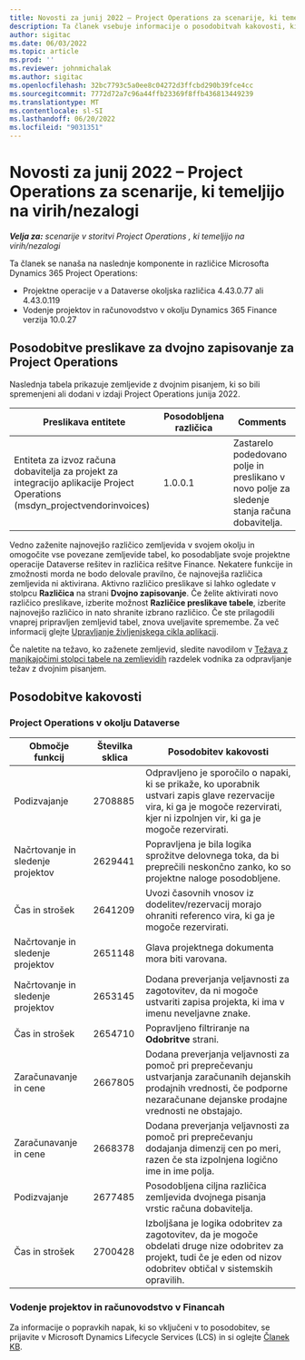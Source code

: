 ```yaml
---
title: Novosti za junij 2022 – Project Operations za scenarije, ki temeljijo na virih/nezalogi
description: Ta članek vsebuje informacije o posodobitvah kakovosti, ki so na voljo v izdaji Microsofta junija 2022 Dynamics 365 Project Operations za scenarije, ki temeljijo na virih/brez zaloge.
author: sigitac
ms.date: 06/03/2022
ms.topic: article
ms.prod: ''
ms.reviewer: johnmichalak
ms.author: sigitac
ms.openlocfilehash: 32bc7793c5a0ee8c04272d3ffcbd290b39fce4cc
ms.sourcegitcommit: 7772d72a7c96a44ffb23369f8ffb436813449239
ms.translationtype: MT
ms.contentlocale: sl-SI
ms.lasthandoff: 06/20/2022
ms.locfileid: "9031351"
---
```

# <a name="whats-new-june-2022---project-operations-for-resourcenon-stocked-based-scenarios"></a>Novosti za junij 2022 – Project Operations za scenarije, ki temeljijo na virih/nezalogi

_**Velja za:** scenarije v storitvi Project Operations , ki temeljijo na virih/nezalogi_

Ta članek se nanaša na naslednje komponente in različice Microsofta Dynamics 365 Project Operations:

- Projektne operacije v a Dataverse okoljska različica 4.43.0.77 ali 4.43.0.119
- Vodenje projektov in računovodstvo v okolju Dynamics 365 Finance verzija 10.0.27

## <a name="project-operations-dual-write-maps-updates"></a>Posodobitve preslikave za dvojno zapisovanje za Project Operations

Naslednja tabela prikazuje zemljevide z dvojnim pisanjem, ki so bili spremenjeni ali dodani v izdaji Project Operations junija 2022.

| Preslikava entitete | Posodobljena različica | Comments |
| --- | --- | --- |
| Entiteta za izvoz računa dobavitelja za projekt za integracijo aplikacije Project Operations (msdyn_projectvendorinvoices) | 1.0.0.1 | Zastarelo podedovano polje in preslikano v novo polje za sledenje stanja računa dobavitelja. |

Vedno zaženite najnovejšo različico zemljevida v svojem okolju in omogočite vse povezane zemljevide tabel, ko posodabljate svoje projektne operacije Dataverse rešitev in različica rešitve Finance. Nekatere funkcije in zmožnosti morda ne bodo delovale pravilno, če najnovejša različica zemljevida ni aktivirana. Aktivno različico preslikave si lahko ogledate v stolpcu **Različica** na strani **Dvojno zapisovanje**. Če želite aktivirati novo različico preslikave, izberite možnost **Različice preslikave tabele**, izberite najnovejšo različico in nato shranite izbrano različico. Če ste prilagodili vnaprej pripravljen zemljevid tabel, znova uveljavite spremembe. Za več informacij glejte [Upravljanje življenjskega cikla aplikacij](/dynamics365/fin-ops-core/dev-itpro/data-entities/dual-write/app-lifecycle-management).

Če naletite na težavo, ko zaženete zemljevid, sledite navodilom v [Težava z manjkajočimi stolpci tabele na zemljevidih](/dynamics365/fin-ops-core/dev-itpro/data-entities/dual-write/dual-write-troubleshooting-finops-upgrades#missing-table-columns-issue-on-maps) razdelek vodnika za odpravljanje težav z dvojnim pisanjem.

## <a name="quality-updates"></a>Posodobitve kakovosti

### <a name="project-operations-on-dataverse"></a>Project Operations v okolju Dataverse

| Območje funkcij | Številka sklica | Posodobitev kakovosti |
| --- | --- | --- |
| Podizvajanje | 2708885 | Odpravljeno je sporočilo o napaki, ki se prikaže, ko uporabnik ustvari zapis glave rezervacije vira, ki ga je mogoče rezervirati, kjer ni izpolnjen vir, ki ga je mogoče rezervirati. |
| Načrtovanje in sledenje projektov | 2629441 | Popravljena je bila logika sprožitve delovnega toka, da bi preprečili neskončno zanko, ko so projektne naloge posodobljene. |
| Čas in strošek | 2641209 | Uvozi časovnih vnosov iz dodelitev/rezervacij morajo ohraniti referenco vira, ki ga je mogoče rezervirati. |
| Načrtovanje in sledenje projektov | 2651148 | Glava projektnega dokumenta mora biti varovana.|
| Načrtovanje in sledenje projektov | 2653145 | Dodana preverjanja veljavnosti za zagotovitev, da ni mogoče ustvariti zapisa projekta, ki ima v imenu neveljavne znake. |
| Čas in strošek | 2654710 | Popravljeno filtriranje na **Odobritve** strani. |
| Zaračunavanje in cene | 2667805 | Dodana preverjanja veljavnosti za pomoč pri preprečevanju ustvarjanja zaračunanih dejanskih prodajnih vrednosti, če podporne nezaračunane dejanske prodajne vrednosti ne obstajajo. |
| Zaračunavanje in cene | 2668378 | Dodana preverjanja veljavnosti za pomoč pri preprečevanju dodajanja dimenzij cen po meri, razen če sta izpolnjena logično ime in ime polja. |
| Podizvajanje | 2677485 | Posodobljena ciljna različica zemljevida dvojnega pisanja vrstic računa dobavitelja. |
| Čas in strošek | 2700428 | Izboljšana je logika odobritev za zagotovitev, da je mogoče obdelati druge nize odobritev za projekt, tudi če je eden od nizov odobritev obtičal v sistemskih opravilih. |

### <a name="project-management-and-accounting-in-finance"></a>Vodenje projektov in računovodstvo v Financah

Za informacije o popravkih napak, ki so vključeni v to posodobitev, se prijavite v Microsoft Dynamics Lifecycle Services (LCS) in si oglejte [Članek KB](https://fix.lcs.dynamics.com/Issue/Details?bugId=673271).

